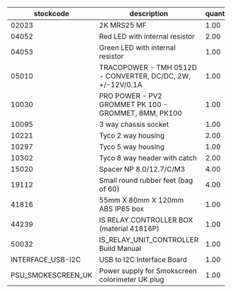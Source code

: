|stockcode|description|quantity|location|
|---------|-----------|--------|--------|
|02023|2K MRS25 MF|1.00||
|04052|Red LED with internal resistor|2.00||
|04053|Green LED with internal resistor|1.00||
|05010|TRACOPOWER - TMH 0512D - CONVERTER, DC/DC, 2W, +/-12V/0.1A|1.00||
|10030|PRO POWER - PV2 GROMMET PK 100 - GROMMET, 8MM, PK100|1.00||
|10095|3 way chassis socket|1.00||
|10221|Tyco 2 way housing|2.00||
|10297|Tyco 5 way housing|1.00||
|10302|Tyco 8 way header with catch|2.00||
|15020|Spacer NP 8.0/12.7/C/M3|4.00||
|19112|Small round rubber feet (bag of 60)|4.00||
|41816|55mm X 80mm X 120mm ABS IP65 box|1.00||
|44239|IS RELAY CONTROLLER BOX (material 41816P)|1.00||
|50032|IS_RELAY_UNIT_CONTROLLER Build Manual|1.00||
|INTERFACE_USB-I2C|USB to I2C Interface Board|1.00||
|PSU_SMOKESCREEN_UK|Power supply for Smokscreen colorimeter UK plug|1.00||
